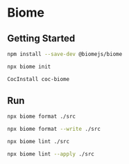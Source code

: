 # Biome

## Getting Started

```bash
npm install --save-dev @biomejs/biome
```

```bash
npx biome init
```

```bash
CocInstall coc-biome
```

## Run

```bash
npx biome format ./src
```

```bash
npx biome format --write ./src
```

```bash
npx biome lint ./src
```

```bash
npx biome lint --apply ./src
```
